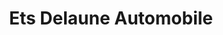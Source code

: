 ---
title: "Ets Delaune Automobile"
url: /douvres-la-delivrande/ets-delaune-automobile/
shop: Autohaus
---